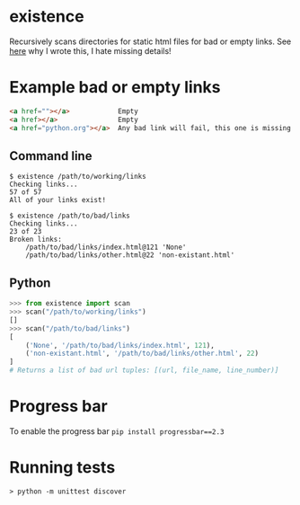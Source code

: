 existence
=========

Recursively scans directories for static html files for bad or empty links. See
[here](http://www.ericcarmichael.com/writing-my-first-python-package.html) why I wrote this, I hate missing details!

# Example bad or empty links

```html
<a href=""></a>            Empty
<a href></a>               Empty
<a href="python.org"></a>  Any bad link will fail, this one is missing http://
```

## Command line

    $ existence /path/to/working/links
    Checking links...
    57 of 57
    All of your links exist!

    $ existence /path/to/bad/links
    Checking links...
    23 of 23
    Broken links:
        /path/to/bad/links/index.html@121 'None'
        /path/to/bad/links/other.html@22 'non-existant.html'

## Python

```python
>>> from existence import scan
>>> scan("/path/to/working/links")
[]
>>> scan("/path/to/bad/links")
[
    ('None', '/path/to/bad/links/index.html', 121),
    ('non-existant.html', '/path/to/bad/links/other.html', 22)
]
# Returns a list of bad url tuples: [(url, file_name, line_number)]
```

# Progress bar

To enable the progress bar `pip install progressbar==2.3`


# Running tests

    > python -m unittest discover
